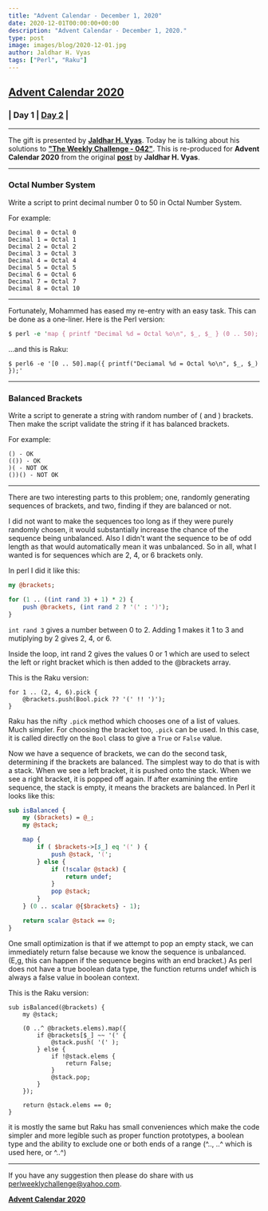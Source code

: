 ```yaml
---
title: "Advent Calendar - December 1, 2020"
date: 2020-12-01T00:00:00+00:00
description: "Advent Calendar - December 1, 2020."
type: post
image: images/blog/2020-12-01.jpg
author: Jaldhar H. Vyas
tags: ["Perl", "Raku"]
---
```


## [**Advent Calendar 2020**](/blog/advent-calendar-2020)
### | **Day 1** | [**Day 2**](/blog/advent-calendar-2020-12-02) |
***

The gift is presented by [**Jaldhar H. Vyas**](/blog/meet-the-champion-014). Today he is talking about his solutions to [**"The Weekly Challenge - 042"**](/blog/perl-weekly-challenge-042). This is re-produced for **Advent Calendar 2020** from the original [**post**](https://www.braincells.com/perl/2020/01/perl_weekly_challenge_week_42.html) by **Jaldhar H. Vyas**.

***

### Octal Number System

Write a script to print decimal number 0 to 50 in Octal Number System.

For example:

    Decimal 0 = Octal 0
    Decimal 1 = Octal 1
    Decimal 2 = Octal 2
    Decimal 3 = Octal 3
    Decimal 4 = Octal 4
    Decimal 5 = Octal 5
    Decimal 6 = Octal 6
    Decimal 7 = Octal 7
    Decimal 8 = Octal 10

***

Fortunately, Mohammed has eased my re-entry with an easy task. This can be done as a one-liner. Here is the Perl version:

```perl
$ perl -e 'map { printf "Decimal %d = Octal %o\n", $_, $_ } (0 .. 50);'
```

...and this is Raku:

```perl6
$ perl6 -e '[0 .. 50].map({ printf("Deciamal %d = Octal %o\n", $_, $_) });'
```

***

### Balanced Brackets

Write a script to generate a string with random number of ( and ) brackets. Then make the script validate the string if it has balanced brackets.

For example:

    () - OK
    (()) - OK
    )( - NOT OK
    ())() - NOT OK

***

There are two interesting parts to this problem; one, randomly generating sequences of brackets, and two, finding if they are balanced or not.

I did not want to make the sequences too long as if they were purely randomly chosen, it would substantially increase the chance of the sequence being unbalanced. Also I didn't want the sequence to be of odd length as that would automatically mean it was unbalanced. So in all, what I wanted is for sequences which are 2, 4, or 6 brackets only.

In perl I did it like this:

```perl
my @brackets;

for (1 .. ((int rand 3) + 1) * 2) {
    push @brackets, (int rand 2 ? '(' : ')');
}
```

`int rand 3` gives a number between 0 to 2. Adding 1 makes it 1 to 3 and mutiplying by 2 gives 2, 4, or 6.

Inside the loop, int rand 2 gives the values 0 or 1 which are used to select the left or right bracket which is then added to the @brackets array.

This is the Raku version:

```perl6
for 1 .. (2, 4, 6).pick {
    @brackets.push(Bool.pick ?? '(' !! ')');
}
```

Raku has the nifty `.pick` method which chooses one of a list of values. Much simpler. For choosing the bracket too, `.pick` can be used. In this case, it is called directly on the `Bool` class to give a `True` or `False` value.

Now we have a sequence of brackets, we can do the second task, determining if the brackets are balanced. The simplest way to do that is with a stack. When we see a left bracket, it is pushed onto the stack. When we see a right bracket, it is popped off again. If after examining the entire sequence, the stack is empty, it means the brackets are balanced. In Perl it looks like this:

```perl
sub isBalanced {
    my ($brackets) = @_;
    my @stack;

    map {
        if ( $brackets->[$_] eq '(' ) {
            push @stack, '(';
        } else {
            if (!scalar @stack) {
                return undef;
            }
            pop @stack;
        }
    } (0 .. scalar @{$brackets} - 1);

    return scalar @stack == 0;
}
```

One small optimization is that if we attempt to pop an empty stack, we can immediately return false because we know the sequence is unbalanced. (E,g, this can happen if the sequence begins with an end bracket.) As perl does not have a true boolean data type, the function returns undef which is always a false value in boolean context.

This is the Raku version:

```perl6
sub isBalanced(@brackets) {
    my @stack;

    (0 ..^ @brackets.elems).map({
        if @brackets[$_] ~~ '(' {
            @stack.push( '(' );
        } else {
            if !@stack.elems {
                return False;
            }
            @stack.pop;
        }
    });

    return @stack.elems == 0;
}
```

it is mostly the same but Raku has small conveniences which make the code simpler and more legible such as proper function prototypes, a boolean type and the ability to exclude one or both ends of a range (^.., ..^ which is used here, or ^..^)

***
If you have any suggestion then please do share with us <perlweeklychallenge@yahoo.com>.

[**Advent Calendar 2020**](/blog/advent-calendar-2020)
